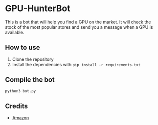# GPU-HunterBot

This is a bot that will help you find a GPU on the market. It will check the stock of the most popular stores and send you a message when a GPU is available.

## How to use

1. Clone the repository
2. Install the dependencies with `pip install -r requirements.txt`

## Compile the bot

```bash
python3 bot.py
```

## Credits

- [Amazon](https://www.amazon.com/)